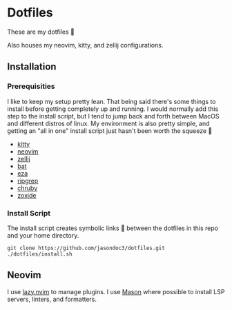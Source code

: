 # Dotfiles

These are my dotfiles 📁

Also houses my neovim, kitty, and zellij configurations.

## Installation

### Prerequisities
I like to keep my setup pretty lean. That being said there's some things to install before
getting completely up and running. I would normally add this step to the install script, but I tend to jump
back and forth between MacOS and different distros of linux. My environment is also pretty simple, and
getting an "all in one" install script just hasn't been worth the squeeze 🍊

- [kitty](https://github.com/kovidgoyal/kitty)
- [neovim](https://github.com/neovim/neovim)
- [zellij](https://github.com/zellij-org/zellij)
- [bat](https://github.com/sharkdp/bat)
- [eza](https://github.com/eza-community/eza)
- [ripgrep](https://github.com/BurntSushi/ripgrep)
- [chruby](https://github.com/postmodern/chruby)
- [zoxide](https://github.com/ajeetdsouza/zoxide)

### Install Script

The install script creates symbolic links 🔗 between the dotfiles in this repo and your home directory.

```
git clone https://github.com/jasondoc3/dotfiles.git
./dotfiles/install.sh
```

## Neovim

I use [lazy.nvim](https://github.com/folke/lazy.nvim) to manage plugins.
I use [Mason](https://github.com/williamboman/mason.nvim) where possible to install LSP servers, linters, and formatters.
